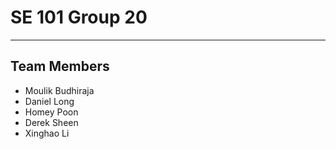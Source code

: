 # SE 101 Group 20

---

## Team Members

- Moulik Budhiraja
- Daniel Long
- Homey Poon
- Derek Sheen
- Xinghao Li
